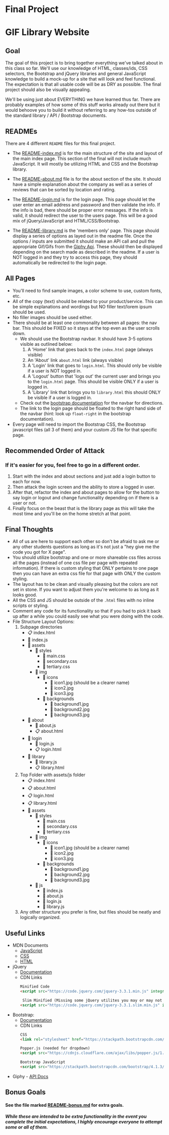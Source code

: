 # Final Project
# GIF Library Website

## Goal
The goal of this project is to bring together everything we've talked about in this class so far. We'll use our knowledge of HTML, classes/ids, CSS selectors, the Bootstrap and jQuery libraries and general JavaScript knowledge to build a mock-up for a site that will look and feel functional. The expectation is that all usable code will be as DRY as possible. The final project should also be visually appealing. 

We'll be using just about EVERYTHING we have learned thus far. There are probably examples of how some of this stuff works already out there but it would behoove you to build it without referring to any how-tos outside of the standard library / API / Bootstrap documents.

## READMEs
There are 4 different `README` files for this final project.

* The [README-index.md](./README-index.md) is for the main structure of the site and layout of the main index page. This section of the final will not include much JavaScript. It will mostly be utilizing HTML and CSS and the Bootstrap library. 

* The [README-about.md](./README-about.md") file is for the about section of the site. It should have a simple explanation about the company as well as a series of reviews that can be sorted by location and rating.

* The [README-login.md](./README-login.md) is for the login page. This page should let the user enter an email address and password and then validate the info. If the info is bad, there should be proper error messages. If the info is valid, it should redirect the user to the users page. This will be a good mix of jQuery/JavaScript and HTML/CSS/Bootstrap.


* The [README-library.md](./README-library.md) is the 'members only' page. This page should display a series of options as layed out in the readme file. Once the options / inputs are submitted it should make an API call and pull the appropriate Gif/Gifs from the [Giphy Api](https://developers.giphy.com/). These should then be displayed depending on the search made as described in the readme. If a user is NOT logged in and they try to access this page, they should automatically be redirected to the login page.

## All Pages
* You'll need to find sample images, a color scheme to use, custom fonts, etc.
*  All of the copy (text) should be related to your product/service. This can be simple explanations and wordings but NO filler text/lorem ipsum should be used.
*  No filler images should be used either. 
* There should be at least one commonality between all pages: the nav bar. This should be FIXED so it stays at the top even as the user scrolls down.
    * We should use the Bootstrap navbar. It should have 3-5 options visible as outlined below: 
        1. A 'Home' link that goes back to the `index.html` page (always visible)
        2. An 'About' link `about.html` link (always visible)
        3. A 'Login' link that goes to `login.html`. This should only be visible if a user is NOT logged in.
        4. A 'Logout' button that 'logs out' the current user and brings you to the `login.html` page. This should be visible ONLY if a user is logged in.
        5. A 'Library' link that brings you to `library.html`  this should ONLY be visible if a user is logged in.
    * Check out the [bootstrap documentation](https://getbootstrap.com/docs/4.0/components/navbar/) for the navbar for directions.
    * The link to the login page should be floated to the right hand side of the navbar (hint: look up `float-right` in the bootstrap documentation).
* Every page will need to import the Bootstrap CSS, the Bootstrap javascript files (all 3 of them) and your custom JS file for that specific page.

## Recommended Order of Attack 
### If it's easier for you, feel free to go in a different order.

1. Start with the index and about sections and just add a login button to each for now.
2. Then attack the login screen and the ability to store a logged in user. 
3. After that, refactor the index and about pages to allow for the button to say login or logout and change functionality depending on if there is a user or not.
4. Finally focus on the beast that is the library page as this will take the most time and you'll be on the home stretch at that point.


## Final Thoughts

* All of us are here to support each other so don't be afraid to ask me or any other students questions as long as it's not just a "hey give me the code you got for X page".
* You should utilize bootstrap and one or more shareable css files across all the pages (instead of one css file per page with repeated information). If there is custom styling that ONLY pertains to one page then you can have an extra css file for that page with ONLY the custom styling. 
* The layout has to be clean and visually pleasing but the colors are not set in stone. If you want to adjust them you're welcome to as long as it looks good.
* All the CSS and JS should be outside of the `.html` files with no inline scripts or styling.
* Comment any code for its functionality so that if you had to pick it back up after a while you could easily see what you were doing with the code.
* File Structure Layout Options: 
    1. Subpage directories
        * :clipboard: index.html
        * :page_facing_up: index.js
        * :file_folder: assets
            * :file_folder: styles
                * :page_with_curl: main.css
                * :page_with_curl: secondary.css
                * :page_with_curl: tertiary.css
            * :file_folder: img
                * :file_folder: icons
                    * :art: icon1.jpg (should be a clearer name)
                    * :art: icon2.jpg
                    * :art: icon3.jpg
                * :file_folder: backgrounds
                    * :art: background1.jpg
                    * :art: background2.jpg
                    * :art: background3.jpg
        * :file_folder: about
            * :page_facing_up: about.js
            * :clipboard: about.html
        * :file_folder: login
            * :page_facing_up: login.js
            * :clipboard: login.html
        * :file_folder: library
            * :page_facing_up: library.js
            * :clipboard: library.html
    2. Top Folder with assets/js folder 
        * :clipboard: index.html
        * :clipboard: about.html
        * :clipboard: login.html
        * :clipboard: library.html  
        * :file_folder: assets
            * :file_folder: styles
                * :page_with_curl: main.css
                * :page_with_curl: secondary.css
                * :page_with_curl: tertiary.css
            * :file_folder: img
                * :file_folder: icons
                    * :art: icon1.jpg (should be a clearer name)
                    * :art: icon2.jpg
                    * :art: icon3.jpg
                * :file_folder: backgrounds
                    * :art: background1.jpg
                    * :art: background2.jpg
                    * :art: background3.jpg
            * :file_folder: js
                * :page_facing_up: index.js
                * :page_facing_up: about.js
                * :page_facing_up: login.js
                * :page_facing_up: library.js
    3. Any other structure you prefer is fine, but files should be neatly and logically organized.

## Useful Links
* MDN Documents
    * [JavaScript](https://developer.mozilla.org/en-US/docs/Web/JavaScript)
    * [CSS](https://developer.mozilla.org/en-US/docs/Web/CSS)
    * [HTML](https://developer.mozilla.org/en-US/docs/Web/HTML)
* jQuery
    * [Documentation](https://api.jquery.com/)
    * CDN Links
        ```html
        Minified Code
        <script src="https://code.jquery.com/jquery-3.3.1.min.js" integrity="sha256-FgpCb/KJQlLNfOu91ta32o/NMZxltwRo8QtmkMRdAu8=" crossorigin="anonymous"></script>
        ```
        ```html
         Slim Minified (Missing some jQuery utilites you may or may not use depending on approach)
        <script src="https://code.jquery.com/jquery-3.3.1.slim.min.js" integrity="sha256-3edrmyuQ0w65f8gfBsqowzjJe2iM6n0nKciPUp8y+7E=" crossorigin="anonymous"></script>
        ```
* Bootstrap: 
    * [Documentation](https://getbootstrap.com/docs/4.1/getting-started/introduction/)
    * CDN Links 
        ```html
        CSS 
        <link rel="stylesheet" href="https://stackpath.bootstrapcdn.com/bootstrap/4.1.3/css/bootstrap.min.css" integrity="sha384-MCw98/SFnGE8fJT3GXwEOngsV7Zt27NXFoaoApmYm81iuXoPkFOJwJ8ERdknLPMO" crossorigin="anonymous">
        ```
        ```html
        Popper.js (needed for dropdown)
        <script src="https://cdnjs.cloudflare.com/ajax/libs/popper.js/1.14.3/umd/popper.min.js" integrity="sha384-ZMP7rVo3mIykV+2+9J3UJ46jBk0WLaUAdn689aCwoqbBJiSnjAK/l8WvCWPIPm49" crossorigin="anonymous"></script>
        ```
        ```html
        Bootstrap JavaScript
        <script src="https://stackpath.bootstrapcdn.com/bootstrap/4.1.3/js/bootstrap.min.js" integrity="sha384-ChfqqxuZUCnJSK3+MXmPNIyE6ZbWh2IMqE241rYiqJxyMiZ6OW/JmZQ5stwEULTy" crossorigin="anonymous"></script>
        ```
* Giphy - [API Docs](https://developers.giphy.com/)


## Bonus Goals
#### See the file marked [README-bonus.md](./README-bonus.md) for extra goals. 
##### While these are intended to be extra functionality in the event you complete the initial expectations, I highly encourage everyone to attempt some or all of them.